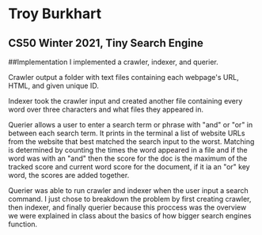 # Troy Burkhart
## CS50 Winter 2021, Tiny Search Engine

##Implementation
I implemented a crawler, indexer, and querier.

Crawler output a folder with text files containing each webpage's URL, HTML, and given unique ID.

Indexer took the crawler input and created another file containing every word over three characters and what files they appeared in.

Querier allows a user to enter a search term or phrase with "and" or "or" in between each search term. It prints in the terminal a list of website URLs from
the website that best matched the search input to the worst.
Matching is determined by counting the times the word appeared in a file and if the word was with an "and" then the score for the doc is the maximum of the tracked score and current word score for the document, if it ia an "or" key word, the scores are added together.

Querier was able to run crawler and indexer when the user input a search command. 
I just chose to breakdown the problem by first creating crawler, then indexer, and finally querier because this proccess was 
the overview we were explained in class about the basics of how bigger search engines function.
